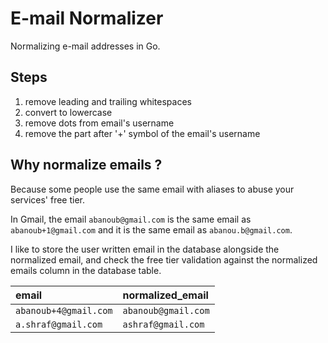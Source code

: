 # E-mail Normalizer

Normalizing e-mail addresses in Go.

## Steps

1. remove leading and trailing whitespaces
2. convert to lowercase
3. remove dots from email's username
4. remove the part after '+' symbol of the email's username

## Why normalize emails ?

Because some people use the same email with aliases to abuse your services' free tier.

In Gmail, the email `abanoub@gmail.com` is the same email as `abanoub+1@gmail.com` and it is the same email as `abanou.b@gmail.com`.

I like to store the user written email in the database alongside the normalized email, and check the free tier validation against the normalized emails column in the database table.

| email                | normalized_email  |
|:---------------------|:------------------|
| `abanoub+4@gmail.com`|`abanoub@gmail.com`|
| `a.shraf@gmail.com`  |`ashraf@gmail.com` |
